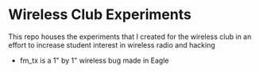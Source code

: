 # Wireless Club Experiments

This repo houses the experiments that I created for the wireless club in an effort to increase student interest in wireless radio and hacking
* fm_tx is a 1" by 1" wireless bug made in Eagle
